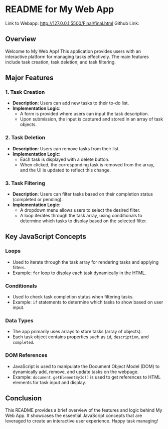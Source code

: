 # README for My Web App

Link to Webapp: http://127.0.0.1:5500/Final/final.html
Github Link:

## Overview

Welcome to My Web App! This application provides users with an interactive platform for managing tasks effectively. The main features include task creation, task deletion, and task filtering.

## Major Features

### 1. Task Creation

- **Description**: Users can add new tasks to their to-do list.
- **Implementation Logic**:
  - A form is provided where users can input the task description.
  - Upon submission, the input is captured and stored in an array of task objects.

### 2. Task Deletion

- **Description**: Users can remove tasks from their list.
- **Implementation Logic**:
  - Each task is displayed with a delete button.
  - When clicked, the corresponding task is removed from the array, and the UI is updated to reflect this change.

### 3. Task Filtering

- **Description**: Users can filter tasks based on their completion status (completed or pending).
- **Implementation Logic**:
  - A dropdown menu allows users to select the desired filter.
  - A loop iterates through the task array, using conditionals to determine which tasks to display based on the selected filter.

## Key JavaScript Concepts

### Loops

- Used to iterate through the task array for rendering tasks and applying filters.
- Example: `for` loop to display each task dynamically in the HTML.

### Conditionals

- Used to check task completion status when filtering tasks.
- Example: `if` statements to determine which tasks to show based on user input.

### Data Types

- The app primarily uses arrays to store tasks (array of objects).
- Each task object contains properties such as `id`, `description`, and `completed`.

### DOM References

- JavaScript is used to manipulate the Document Object Model (DOM) to dynamically add, remove, and update tasks on the webpage.
- Example: `document.getElementById()` is used to get references to HTML elements for task input and display.

## Conclusion

This README provides a brief overview of the features and logic behind My Web App. It showcases the essential JavaScript concepts that are leveraged to create an interactive user experience. Happy task managing!
